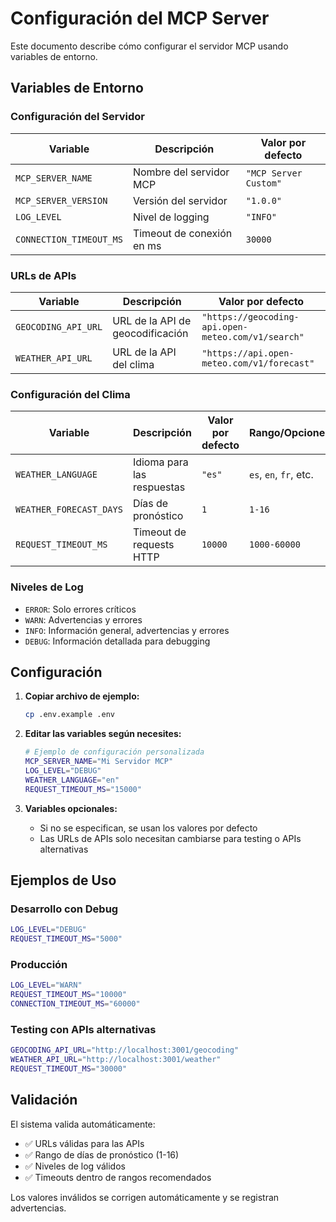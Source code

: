 # Configuración del MCP Server

Este documento describe cómo configurar el servidor MCP usando variables de entorno.

## Variables de Entorno

### Configuración del Servidor

| Variable | Descripción | Valor por defecto |
|----------|-------------|------------------|
| `MCP_SERVER_NAME` | Nombre del servidor MCP | `"MCP Server Custom"` |
| `MCP_SERVER_VERSION` | Versión del servidor | `"1.0.0"` |
| `LOG_LEVEL` | Nivel de logging | `"INFO"` |
| `CONNECTION_TIMEOUT_MS` | Timeout de conexión en ms | `30000` |

### URLs de APIs

| Variable | Descripción | Valor por defecto |
|----------|-------------|------------------|
| `GEOCODING_API_URL` | URL de la API de geocodificación | `"https://geocoding-api.open-meteo.com/v1/search"` |
| `WEATHER_API_URL` | URL de la API del clima | `"https://api.open-meteo.com/v1/forecast"` |

### Configuración del Clima

| Variable | Descripción | Valor por defecto | Rango/Opciones |
|----------|-------------|------------------|----------------|
| `WEATHER_LANGUAGE` | Idioma para las respuestas | `"es"` | `es`, `en`, `fr`, etc. |
| `WEATHER_FORECAST_DAYS` | Días de pronóstico | `1` | `1-16` |
| `REQUEST_TIMEOUT_MS` | Timeout de requests HTTP | `10000` | `1000-60000` |

### Niveles de Log

- `ERROR`: Solo errores críticos
- `WARN`: Advertencias y errores
- `INFO`: Información general, advertencias y errores
- `DEBUG`: Información detallada para debugging

## Configuración

1. **Copiar archivo de ejemplo:**
   ```bash
   cp .env.example .env
   ```

2. **Editar las variables según necesites:**
   ```bash
   # Ejemplo de configuración personalizada
   MCP_SERVER_NAME="Mi Servidor MCP"
   LOG_LEVEL="DEBUG"
   WEATHER_LANGUAGE="en"
   REQUEST_TIMEOUT_MS="15000"
   ```

3. **Variables opcionales:**
   - Si no se especifican, se usan los valores por defecto
   - Las URLs de APIs solo necesitan cambiarse para testing o APIs alternativas

## Ejemplos de Uso

### Desarrollo con Debug
```bash
LOG_LEVEL="DEBUG"
REQUEST_TIMEOUT_MS="5000"
```

### Producción
```bash
LOG_LEVEL="WARN"
REQUEST_TIMEOUT_MS="10000"
CONNECTION_TIMEOUT_MS="60000"
```

### Testing con APIs alternativas
```bash
GEOCODING_API_URL="http://localhost:3001/geocoding"
WEATHER_API_URL="http://localhost:3001/weather"
REQUEST_TIMEOUT_MS="30000"
```

## Validación

El sistema valida automáticamente:
- ✅ URLs válidas para las APIs
- ✅ Rango de días de pronóstico (1-16)
- ✅ Niveles de log válidos
- ✅ Timeouts dentro de rangos recomendados

Los valores inválidos se corrigen automáticamente y se registran advertencias.
